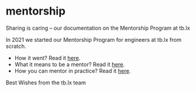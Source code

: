 # mentorship

Sharing is caring – our documentation on the Mentorship Program at tb.lx


In 2021 we started our Mentorship Program for engineers at tb.lx from scratch. 
- How it went? Read it [here](tblx.io).
- What it means to be a mentor? Read it [here](tblx.io).
- How you can mentor in practice? Read it [here](tblx.io).

Best Wishes from the tb.lx team
